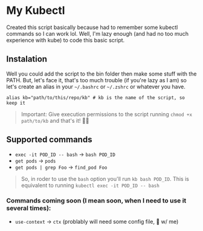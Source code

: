 # My Kubectl

Created this script basically because had to remember some kubectl commands so I can work lol. Well, I'm lazy enough (and had no too much experience with kube) to code this basic script.

## Instalation
Well you could add the script to the bin folder then make some stuff with the PATH. But, let's face it, that's too much trouble (if you're lazy as I am) so let's create an alias in your `~/.bashrc` or `~/.zshrc` or whatever you have.

```
alias kb="path/to/this/repo/kb" # kb is the name of the script, so keep it
```
> Important: Give execution permissions to the script running `chmod +x path/to/kb`
and that's it! ✌🏻

## Supported commands

* `exec -it POD_ID -- bash` -> `bash POD_ID`
* `get pods` -> `pods`
* `get pods | grep Foo` -> `find_pod Foo`


> So, in roder to use the `bash` option you'll run `kb bash POD_ID`. This is equivalent to running `kubectl exec -it POD_ID -- bash`


### Commands coming soon (I mean soon, when I need to use it several times):
* `use-context` -> `ctx` (problably will need some config file, 🐻 w/ me)

